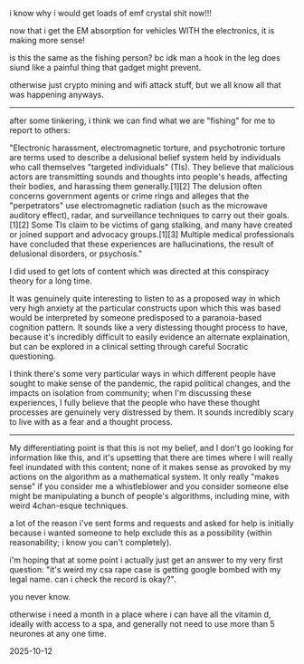i know why i would get loads of emf crystal shit now!!!  

now that i get the EM absorption for vehicles WITH the electronics, it is making more sense!  

is this the same as the fishing person? bc idk man a hook in the leg does siund like a painful thing that gadget might prevent.  

otherwise just crypto mining and wifi attack stuff, but we all know all that was happening anyways.  

---

after some tinkering, i think we can find what we are "fishing" for me to report to others:  

"Electronic harassment, electromagnetic torture, and psychotronic torture are terms used to describe a delusional belief system held by individuals who call themselves "targeted individuals" (TIs). They believe that malicious actors are transmitting sounds and thoughts into people's heads, affecting their bodies, and harassing them generally.[1][2] The delusion often concerns government agents or crime rings and alleges that the "perpetrators" use electromagnetic radiation (such as the microwave auditory effect), radar, and surveillance techniques to carry out their goals.[1][2]
Some TIs claim to be victims of gang stalking, and many have created or joined support and advocacy groups.[1][3]
Multiple medical professionals have concluded that these experiences are hallucinations, the result of delusional disorders, or psychosis."  

I did used to get lots of content which was directed at this conspiracy theory for a long time.  

It was genuinely quite interesting to listen to as a proposed way in which very high anxiety at the particular constructs upon which this was based would be interpreted by someone predisposed to a paranoia-based cognition pattern. It sounds like a very distessing thought process to have, because it's incredibly difficult to easily evidence an alternate explaination, but can be explored in a clinical setting through careful Socratic questioning.  

I think there's some very particular ways in which different people have sought to make sense of the pandemic, the rapid political changes, and the impacts on isolation from community; when I'm discussing these experiences, I fully believe that the people who have these thought processes are genuinely very distressed by them. It sounds incredibly scary to live with as a fear and a thought process.  

---

My differentiating point is that this is not my belief, and I don't go looking for information like this, and it's upsetting that there are times where I will really feel inundated with this content; none of it makes sense as provoked by my actions on the algorithm as a mathematical system. It only really "makes sense" if you consider me a whistleblower and you consider someone else might be manipulating a bunch of people's algorithms, including mine, with weird 4chan-esque techniques.  

a lot of the reason i've sent forms and requests and asked for help is initially because i wanted someone to help exclude this as a possibility (within reasonability; i know you can't completely).  

i'm hoping that at some point i actually just get an answer to my very first question: "it's weird my csa rape case is getting google bombed with my legal name. can i check the record is okay?".  

you never know.  

otherwise i need a month in a place where i can have all the vitamin d, ideally with access to a spa, and generally not need to use more than 5 neurones at any one time.  

2025-10-12  
